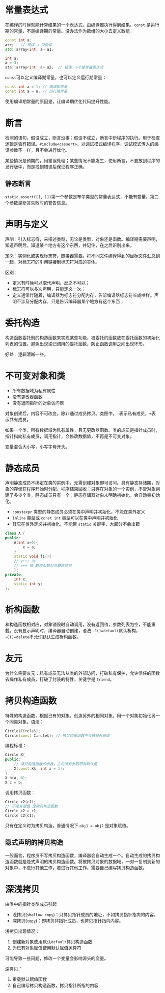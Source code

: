 # 常量表达式

在编译的时候就能计算结果的一个表达式，由编译器执行得到结果。`const` 是运行期的常量，不是编译期的常量。没办法作为数组的大小去定义数组：

```C++
const int a;
a++;   // 错误 a 只能读
std::array<int, a> a1;

int a;
a = 3;
sta::array<int, a> a2;  // 错误，a不是常量表达式
```

`const`可以定义编译期常量，也可以定义运行期常量：

```C++
const int a = 1; // 编译期常量
const int a = n; // 运行期常量
```

使用编译期常量的原因是，让编译期优化代码提升性能。

# 断言

检测的语句，假设成立，断言没事；假设不成立，断言中断程序的执行。用于检查逻辑是否有错误。`#include<cassert>`，以调试模式编译程序，调试模式传入的编译参数不一样，且不会进行优化。

某些情况是预期的，用错误处理；某些情况不能发生，使用断言，不要放到程序的发行版中，而是找到错误后保证程序正确。

## 静态断言

`static_assert([], [])`第一个参数是布尔类型的常量表达式，不能有变量，第二个参数是断言失败时的警告信息。

# 声明与定义

声明：引入标志符，来描述类型，无论是类型，对象还是函数。编译期需要声明，知道声明后，知道某个地方有这个东西，并记住，在之后识别出来。

定义：实例化或实现标志符，链接器需要。将不同文件编译得到的目标文件汇总到一起。对标志符的引用链接到标志符对应的实体。

区别：
- 定义有时候可以取代声明，反之不可以；
- 标志符可以多次声明，只能定义一次；
- 定义通常伴随着，编译器为标志符分配内存，告诉编译器标志符长成啥样。声明不涉及分配内存，只是告诉编译器某个地方有这个东西；

# 委托构造

构造函数委托别的构造函数来实现某些功能，被委托的函数放在委托函数的初始化列表的位置。避免出现递归调用的委托函数，防止函数调用之间出现环形。

好处：逻辑清晰一些。

# 不可变对象和类

- 所有数据域为私有属性
- 没有更改器函数
- 没有返回指针的对象访问器

对象创建后，内容不可改变，除非通过成员拷贝。类图中，`-`表示私有成员，`+`表示共有成员。

如果一个类，所有数据域为私有属性，且无更改器函数。类的成员是指针成员时，指针指向私有成员，调用指针，会修改数据值，不再是不可变对象。

变量混合大小写，小写字母开头。

# 静态成员

声明静态成员不绑定在类的实例中，无需创建对象即可访问。具有静态存储期，对象的存储在程序开始时分配，程序结束回收；只存在对象的一个实例，不管对象创建了多少个类，静态成员只有一个；静态存储器对象未明确初始化，会自动零初始化。

- `constexpr` 类型的静态成员必须在类中声明并初始化，不能在类外定义
- `inline` 类型或 `const int` 类型可以在类中声明并初始化
- 其它在类外定义并初始化，不能带 `static` 关键字，大部分不会出错

```C++
class A {
public:
    A(int a=0){
        x = a;
    }
    static void f1(){
    // y++; 对 
    // x++ 错 静态函数对应静态成员
    };
private:
    int x;
    static int y;
};
```

# 析构函数

和构造函数相对应，对象销毁时自动调用，没有返回值，参数列表为空，不能重载。没有显示声明时，编译器自动创建，语法 `~C()=default`默认析构，`~C()=delete`不允许默认生成析构函数。

# 友元

为什么需要友元：私有成员无法从类的外部访问，打破私有保护，允许信任的函数去操作私有成员，打破了封装的特性，关键字是 `friend`。

# 拷贝构造函数

特殊的构造函数，根据已有的对象，创造另外的相同对象。用一个对象初始化另一个同类对象。语法：

```C++
Circle(Circle&);
Circle(const Circle&); // 拷贝构造函数不会被意外修改
```

编程标准：

```C++
Circle X{
public:
    // 拷贝构造函数的参数，之后所有参数带有默认值
    X(const X&, int a = 1);
}
X b(a, 0);
X c = b;
```

调用拷贝函数：
```C++
Circle c2(c1);
// 不是复赋值 是拷贝构造函数
Circle c2 = c1;
Circle c2{c1};
```

只有在定义时为拷贝构造，普通情况下 `obj1 = obj2` 是对象赋值。

## 隐式声明的拷贝构造

一般而言，程序员不写拷贝构造函数，编译器会自动生成一个。自动生成的拷贝构造函数就是隐式声明的拷贝构造函数。将被拷贝对象的数据域，一对一复制到新的对象中，不进行其他工作，若进行其他工作，需要自己编写拷贝构造函数。

# 深浅拷贝
由类中的指针类型成员引起

- 浅拷贝(`shallow copy`)：只拷贝指针成员的地址，不如拷贝指针指向的内容。
- 深拷贝(`copy`)：即拷贝非指针成员，也拷贝指针指向内容。

浅拷贝出现情况：
1. 创建新对象使用默认`default`拷贝构造函数
2. 为已有对象赋值使用默认赋值运算符

可能导致一些问题，修改一个变量会影响源头的变量。

深拷贝：
1. 重载默认赋值函数
2. 自己编写拷贝构造函数，拷贝指针所指的内容